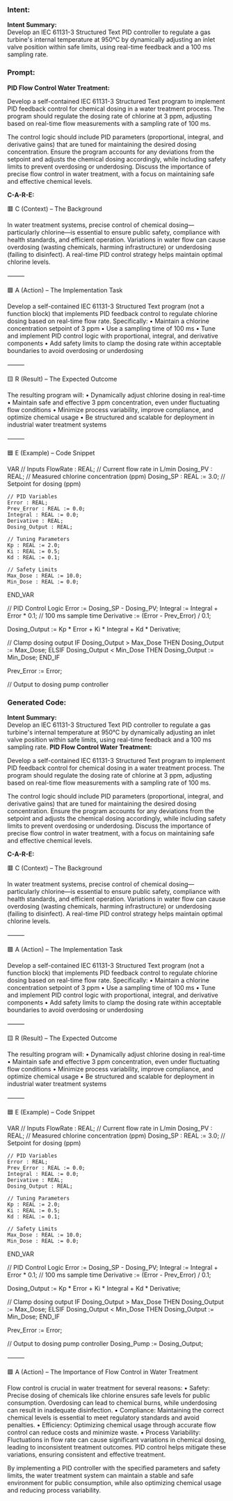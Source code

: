 ### Intent:
**Intent Summary:**  
Develop an IEC 61131-3 Structured Text PID controller to regulate a gas turbine's internal temperature at 950°C by dynamically adjusting an inlet valve position within safe limits, using real-time feedback and a 100 ms sampling rate.

### Prompt:
**PID Flow Control Water Treatment:**

Develop a self-contained IEC 61131-3 Structured Text program to implement PID feedback control for chemical dosing in a water treatment process. The program should regulate the dosing rate of chlorine at 3 ppm, adjusting based on real-time flow measurements with a sampling rate of 100 ms.

The control logic should include PID parameters (proportional, integral, and derivative gains) that are tuned for maintaining the desired dosing concentration. Ensure the program accounts for any deviations from the setpoint and adjusts the chemical dosing accordingly, while including safety limits to prevent overdosing or underdosing. Discuss the importance of precise flow control in water treatment, with a focus on maintaining safe and effective chemical levels.

**C-A-R-E:**

🟥 C (Context) – The Background

In water treatment systems, precise control of chemical dosing—particularly chlorine—is essential to ensure public safety, compliance with health standards, and efficient operation. Variations in water flow can cause overdosing (wasting chemicals, harming infrastructure) or underdosing (failing to disinfect). A real-time PID control strategy helps maintain optimal chlorine levels.

⸻

🟩 A (Action) – The Implementation Task

Develop a self-contained IEC 61131-3 Structured Text program (not a function block) that implements PID feedback control to regulate chlorine dosing based on real-time flow rate. Specifically:
	•	Maintain a chlorine concentration setpoint of 3 ppm
	•	Use a sampling time of 100 ms
	•	Tune and implement PID control logic with proportional, integral, and derivative components
	•	Add safety limits to clamp the dosing rate within acceptable boundaries to avoid overdosing or underdosing

⸻

🟨 R (Result) – The Expected Outcome

The resulting program will:
	•	Dynamically adjust chlorine dosing in real-time
	•	Maintain safe and effective 3 ppm concentration, even under fluctuating flow conditions
	•	Minimize process variability, improve compliance, and optimize chemical usage
	•	Be structured and scalable for deployment in industrial water treatment systems

⸻

🟦 E (Example) – Code Snippet

VAR
    // Inputs
    FlowRate : REAL;                     // Current flow rate in L/min
    Dosing_PV : REAL;                    // Measured chlorine concentration (ppm)
    Dosing_SP : REAL := 3.0;             // Setpoint for dosing (ppm)

    // PID Variables
    Error : REAL;
    Prev_Error : REAL := 0.0;
    Integral : REAL := 0.0;
    Derivative : REAL;
    Dosing_Output : REAL;

    // Tuning Parameters
    Kp : REAL := 2.0;
    Ki : REAL := 0.5;
    Kd : REAL := 0.1;

    // Safety Limits
    Max_Dose : REAL := 10.0;
    Min_Dose : REAL := 0.0;
END_VAR

// PID Control Logic
Error := Dosing_SP - Dosing_PV;
Integral := Integral + Error * 0.1;           // 100 ms sample time
Derivative := (Error - Prev_Error) / 0.1;

Dosing_Output := Kp * Error + Ki * Integral + Kd * Derivative;

// Clamp dosing output
IF Dosing_Output > Max_Dose THEN
    Dosing_Output := Max_Dose;
ELSIF Dosing_Output < Min_Dose THEN
    Dosing_Output := Min_Dose;
END_IF

Prev_Error := Error;

// Output to dosing pump controller

### Generated Code:
**Intent Summary:**  
Develop an IEC 61131-3 Structured Text PID controller to regulate a gas turbine's internal temperature at 950°C by dynamically adjusting an inlet valve position within safe limits, using real-time feedback and a 100 ms sampling rate.
**PID Flow Control Water Treatment:**

Develop a self-contained IEC 61131-3 Structured Text program to implement PID feedback control for chemical dosing in a water treatment process. The program should regulate the dosing rate of chlorine at 3 ppm, adjusting based on real-time flow measurements with a sampling rate of 100 ms.

The control logic should include PID parameters (proportional, integral, and derivative gains) that are tuned for maintaining the desired dosing concentration. Ensure the program accounts for any deviations from the setpoint and adjusts the chemical dosing accordingly, while including safety limits to prevent overdosing or underdosing. Discuss the importance of precise flow control in water treatment, with a focus on maintaining safe and effective chemical levels.

**C-A-R-E:**

🟥 C (Context) – The Background

In water treatment systems, precise control of chemical dosing—particularly chlorine—is essential to ensure public safety, compliance with health standards, and efficient operation. Variations in water flow can cause overdosing (wasting chemicals, harming infrastructure) or underdosing (failing to disinfect). A real-time PID control strategy helps maintain optimal chlorine levels.

⸻

🟩 A (Action) – The Implementation Task

Develop a self-contained IEC 61131-3 Structured Text program (not a function block) that implements PID feedback control to regulate chlorine dosing based on real-time flow rate. Specifically:
	•	Maintain a chlorine concentration setpoint of 3 ppm
	•	Use a sampling time of 100 ms
	•	Tune and implement PID control logic with proportional, integral, and derivative components
	•	Add safety limits to clamp the dosing rate within acceptable boundaries to avoid overdosing or underdosing

⸻

🟨 R (Result) – The Expected Outcome

The resulting program will:
	•	Dynamically adjust chlorine dosing in real-time
	•	Maintain safe and effective 3 ppm concentration, even under fluctuating flow conditions
	•	Minimize process variability, improve compliance, and optimize chemical usage
	•	Be structured and scalable for deployment in industrial water treatment systems

⸻

🟦 E (Example) – Code Snippet

VAR
    // Inputs
    FlowRate : REAL;                     // Current flow rate in L/min
    Dosing_PV : REAL;                    // Measured chlorine concentration (ppm)
    Dosing_SP : REAL := 3.0;             // Setpoint for dosing (ppm)

    // PID Variables
    Error : REAL;
    Prev_Error : REAL := 0.0;
    Integral : REAL := 0.0;
    Derivative : REAL;
    Dosing_Output : REAL;

    // Tuning Parameters
    Kp : REAL := 2.0;
    Ki : REAL := 0.5;
    Kd : REAL := 0.1;

    // Safety Limits
    Max_Dose : REAL := 10.0;
    Min_Dose : REAL := 0.0;
END_VAR

// PID Control Logic
Error := Dosing_SP - Dosing_PV;
Integral := Integral + Error * 0.1;           // 100 ms sample time
Derivative := (Error - Prev_Error) / 0.1;

Dosing_Output := Kp * Error + Ki * Integral + Kd * Derivative;

// Clamp dosing output
IF Dosing_Output > Max_Dose THEN
    Dosing_Output := Max_Dose;
ELSIF Dosing_Output < Min_Dose THEN
    Dosing_Output := Min_Dose;
END_IF

Prev_Error := Error;

// Output to dosing pump controller
Dosing_Pump := Dosing_Output;

⸻

🟩 A (Action) – The Importance of Flow Control in Water Treatment

Flow control is crucial in water treatment for several reasons:
	•	Safety: Precise dosing of chemicals like chlorine ensures safe levels for public consumption. Overdosing can lead to chemical burns, while underdosing can result in inadequate disinfection.
	•	Compliance: Maintaining the correct chemical levels is essential to meet regulatory standards and avoid penalties.
	•	Efficiency: Optimizing chemical usage through accurate flow control can reduce costs and minimize waste.
	•	Process Variability: Fluctuations in flow rate can cause significant variations in chemical dosing, leading to inconsistent treatment outcomes. PID control helps mitigate these variations, ensuring consistent and effective treatment.

By implementing a PID controller with the specified parameters and safety limits, the water treatment system can maintain a stable and safe environment for public consumption, while also optimizing chemical usage and reducing process variability.
